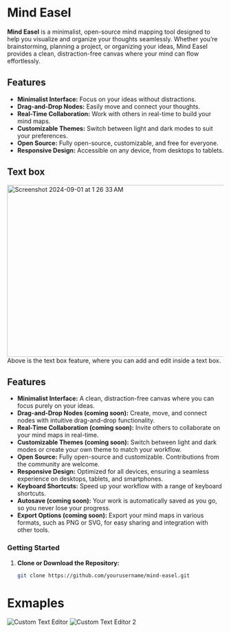 # Mind Easel


**Mind Easel** is a minimalist, open-source mind mapping tool designed to help you visualize and organize your thoughts seamlessly. Whether you’re brainstorming, planning a project, or organizing your ideas, Mind Easel provides a clean, distraction-free canvas where your mind can flow effortlessly.

## Features

- **Minimalist Interface:** Focus on your ideas without distractions.
- **Drag-and-Drop Nodes:** Easily move and connect your thoughts.
- **Real-Time Collaboration:** Work with others in real-time to build your mind maps.
- **Customizable Themes:** Switch between light and dark modes to suit your preferences.
- **Open Source:** Fully open-source, customizable, and free for everyone.
- **Responsive Design:** Accessible on any device, from desktops to tablets.

  
## **Text box**
<img width="1000" height="400" alt="Screenshot 2024-09-01 at 1 26 33 AM" src="https://github.com/user-attachments/assets/aae7d9ee-78dd-478b-bf35-26f14ed50be9">
Above is the text box feature, where you can add and edit inside a text box.



## Features

- **Minimalist Interface:** A clean, distraction-free canvas where you can focus purely on your ideas.
- **Drag-and-Drop Nodes (coming soon):** Create, move, and connect nodes with intuitive drag-and-drop functionality.
- **Real-Time Collaboration (coming soon):** Invite others to collaborate on your mind maps in real-time.
- **Customizable Themes (coming soon):** Switch between light and dark modes or create your own theme to match your workflow.
- **Open Source:** Fully open-source and customizable. Contributions from the community are welcome.
- **Responsive Design:** Optimized for all devices, ensuring a seamless experience on desktops, tablets, and smartphones.
- **Keyboard Shortcuts:** Speed up your workflow with a range of keyboard shortcuts.
- **Autosave (coming soon):** Your work is automatically saved as you go, so you never lose your progress.
- **Export Options (coming soon):** Export your mind maps in various formats, such as PNG or SVG, for easy sharing and integration with other tools.

### Getting Started

1. **Clone or Download the Repository:**

   ```bash
   git clone https://github.com/yourusername/mind-easel.git

# Exmaples
![Custom Text Editor](https://github.com/user-attachments/assets/5d885222-9344-41dd-b5a8-422f644e5f67)
![Custom Text Editor 2](https://github.com/user-attachments/assets/7d3a31f2-0111-4fd6-81db-71a7854c6576)

